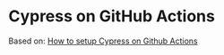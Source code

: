 # Cypress on GitHub Actions

Based on: [How to setup Cypress on Github Actions](https://dev.to/rodrigosta/how-to-setup-cypress-on-github-actions-45b6)
